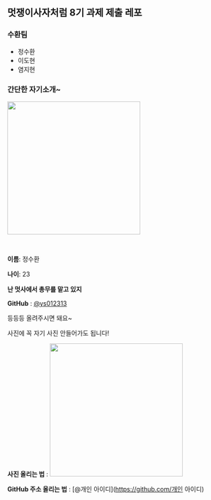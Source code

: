## 멋쟁이사자처럼 8기 과제 제출 레포

### 수환팀

* 정수환
* 이도현
* 염지현

### 간단한 자기소개~

<img width="300" src='https://avatars0.githubusercontent.com/u/18108336?s=460&u=b5420c1707804780e788621bdc705c5b36c884ba&v=4'>

&nbsp;

**이름**: 정수환

**나이**: 23

**난 멋사에서 총무를 맡고 있지**

**GitHub** : [@ys012313](https://github.com/ys012313)

등등등 올려주시면 돼요~

사진에 꼭 자기 사진 안들어가도 됩니다!

**사진 올리는 법** : <img width="300" src='복사한 이미지 주소' >

**GitHub 주소 올리는 법** : [@개인 아이디](https://github.com/개인 아이디)

